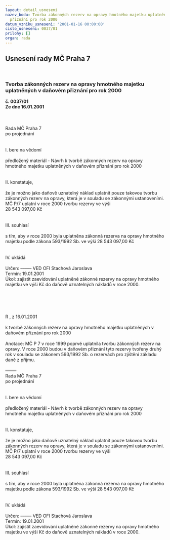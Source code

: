 ```yaml
---
layout: detail_usneseni
nazev_bodu: Tvorba zákonných rezerv na opravy hmotného majetku uplatněných v daňovém
  přiznání pro rok 2000
datum_vzniku_usneseni: '2001-01-16 00:00:00'
cislo_usneseni: 0037/01
prilohy: []
organ: rada
---
```

<div id="ucUsn_pList" class="usn">
	<span><h2>Usnesení rady MČ Praha 7 </h2>
<br></span><div class="standBody">
<span><h3>Tvorba zákonných rezerv na opravy hmotného majetku uplatněných v daňovém přiznání pro rok 2000</h3></span><div class="center">
		<strong>č. 0037/01</strong><br>
	</div>
<div class="center">
		<strong>Ze dne 16.01.2001</strong><br><br>
	</div>
<br><br>Rada MČ Praha 7<br>po projednání<br><br><br>I.	bere na vědomí<br><br> předložený materiál - Návrh k tvorbě zákonných rezerv na opravy hmotného majetku uplatněných v daňovém přiznání pro rok 2000<br><br><br>II.	konstatuje,<br><br>že je možno jako daňově uznatelný náklad uplatnit pouze takovou tvorbu zákonných rezerv na opravy, která je v souladu se zákonnými ustanoveními. MČ P/7 uplatní v roce 2000 tvorbu rezervy ve výši  <br>28 543 097,00 Kč<br><br><br>III.	souhlasí <br><br>s tím, aby v roce 2000 byla uplatněna zákonná rezerva na opravy hmotného majetku podle zákona 593/1992 Sb. ve výši 28 543 097,00  Kč<br><br><br>IV.	ukládá <br><br> Určen:	–––––	VED OFI Stachová Jaroslava<br>Termín: 19.01.2001<br>Úkol:	zajistit zaevidování uplatněné zákonné rezervy na opravy hmotného majetku ve výši         Kč do daňově uznatelných nákladů v roce 2000.<br> <br><br><br><br> <br>R , z  16.01.2001<br><br>k tvorbě zákonných rezerv na opravy hmotného majetku uplatněných v daňovém přiznání pro rok 2000<br><br>Anotace:	MČ P 7 v roce 1999 poprvé uplatnila tvorbu zákonných rezerv na opravy. V roce 2000 budou v daňovém přiznání tyto rezervy tvořeny  druhý rok v souladu se zákonem 593/1992 Sb. o rezervách pro zjištění základu daně z příjmu.<br><br>–––––<br>Rada MČ Praha 7<br>po projednání<br><br><br>I.	bere na vědomí<br><br> předložený materiál - Návrh k tvorbě zákonných rezerv na opravy hmotného majetku uplatněných v daňovém přiznání pro rok 2000<br><br><br>II.	konstatuje,<br><br>že je možno jako daňově uznatelný náklad uplatnit pouze takovou tvorbu zákonných rezerv na opravy, která je v souladu se zákonnými ustanoveními. MČ P/7 uplatní v roce 2000 tvorbu rezervy ve výši  <br>28 543 097,00 Kč<br><br><br>III.	souhlasí <br><br>s tím, aby v roce 2000 byla uplatněna zákonná rezerva na opravy hmotného majetku podle zákona 593/1992 Sb. ve výši 28 543 097,00  Kč<br><br><br>IV.	ukládá <br><br> Určen:	–––––	VED OFI Stachová Jaroslava<br>Termín: 19.01.2001<br>Úkol:	zajistit zaevidování uplatněné zákonné rezervy na opravy hmotného majetku ve výši         Kč do daňově uznatelných nákladů v roce 2000.<br> <br><br><br><br> <br>
</div>
</div>